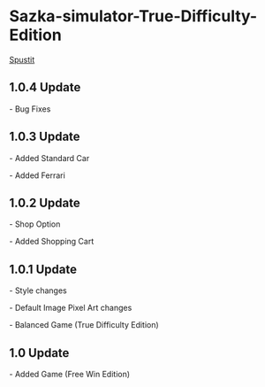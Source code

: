 # Sazka-simulator-True-Difficulty-Edition
[Spustit](https://latethen.github.io/Sazka-simulator-True-Difficulty-Edition/)


<h2>1.0.4 Update</h2>
<p>- Bug Fixes</p>


<h2>1.0.3 Update</h2>
<p>- Added Standard Car</p>
<p>- Added Ferrari</p>

<h2>1.0.2 Update</h2>
<p>- Shop Option</p>
<p>- Added Shopping Cart</p>

<h2>1.0.1 Update</h2>
<p>- Style changes</p>
<p>- Default Image Pixel Art changes</p>
<p>- Balanced Game (True Difficulty Edition)</p>

<h2>1.0 Update</h2>
<p>- Added Game (Free Win Edition)</p>
